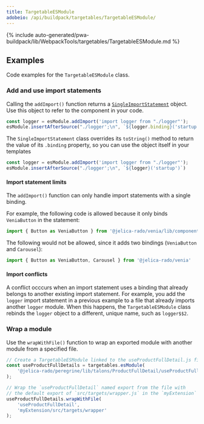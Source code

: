 ```yaml
---
title: TargetableESModule
adobeio: /api/buildpack/targetables/TargetableESModule/
---
```


<!--
The reference doc content is generated automatically from the source code.
To update this section, update the doc blocks in the source code
-->

{% include auto-generated/pwa-buildpack/lib/WebpackTools/targetables/TargetableESModule.md %}

## Examples

Code examples for the `TargetableESModule` class.

### Add and use import statements

Calling the `addImport()` function returns a [`SingleImportStatement`][] object.
Use this object to refer to the component in your code.

```jsx
const logger = esModule.addImport('import logger from "./logger"');
esModule.insertAfterSource("./logger';\n", `${logger.binding}('startup')`)
```

The `SingleImportStatement` class overrides its `toString()` method to return the value of its `.binding` property,
so you can use the object itself in your templates

```jsx
const logger = esModule.addImport('import logger from "./logger"');
esModule.insertAfterSource("./logger';\n", `${logger}('startup')`)
```

#### Import statement limits

The `addImport()` function can only handle import statements with a single binding.

For example, the following code is allowed because it only binds `VeniaButton` in the statement:

```js
import { Button as VeniaButton } from '@jelica-rado/venia/lib/components/Button'
```

The following would not be allowed, since it adds two bindings (`VeniaButton` and `Carousel`):

```js
import { Button as VeniaButton, Carousel } from '@jelica-rado/venia'
```

#### Import conflicts

A conflict occcurs when an import statement uses a binding that already belongs to another existing import statement.
For example, you add the `logger` import statement in a previous example to a file that already imports another `logger` module.
When this happens, the `TargetableESModule` class rebinds the `logger` object to a different, unique name, such as `logger$$2`.

### Wrap a module

Use the `wrapWithFile()` function to wrap an exported module with another module from a specified file.

```js
// Create a TargetableESModule linked to the useProductFullDetail.js file
const useProductFullDetails = targetables.esModule(
    '@jelica-rado/peregrine/lib/talons/ProductFullDetail/useProductFullDetail.js'
);

// Wrap the `useProductFullDetail` named export from the file with
// the default export of `src/targets/wrapper.js` in the `myExtension` package.
useProductFullDetails.wrapWithFile(
    'useProductFullDetail',
    'myExtension/src/targets/wrapper'
);
```

[`singleimportstatement`]: <{%link pwa-buildpack/reference/targetables/SingleImportStatement/index.md %}>
